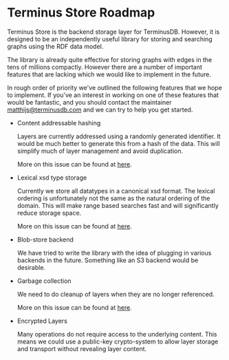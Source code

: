 # Terminus Store Roadmap

Terminus Store is the backend storage layer for TerminusDB. However,
it is designed to be an independently useful library for storing and
searching graphs using the RDF data model.

The library is already quite effective for storing graphs with edges
in the tens of millions compactly. However there are a number of
important features that are lacking which we would like to implement
in the future.

In rough order of priority we've outlined the following features that
we hope to implement. If you've an interest in working on one of these
features that would be fantastic, and you should contact the
maintainer <matthijs@terminusdb.com> and we can try to help you get
started.

* Content addressable hashing

    Layers are currently addressed using a randomly generated
    identifier. It would be much better to generate this from a hash
    of the data. This will simplify much of layer management and avoid
    duplication.

    More on this issue can be found at [here](./docs/CONTENT.md).

* Lexical xsd type storage

    Currently we store all datatypes in a canonical xsd format. The
    lexical ordering is unfortunately not the same as the natural
    ordering of the domain. This will make range based searches fast
    and will significantly reduce storage space.

    More on this issue can be found at [here](./docs/LEXICAL.md).

* Blob-store backend

    We have tried to write the library with the idea of plugging in
    various backends in the future. Something like an S3 backend would
    be desirable.

* Garbage collection

    We need to do cleanup of layers when they are no longer referenced.

    More on this issue can be found at [here](./docs/GARBAGE.md).

* Encrypted Layers

    Many operations do not require access to the underlying content. This means we could use a public-key crypto-system to allow layer storage and transport without revealing layer content.
